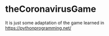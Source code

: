 # theCoronavirusGame
It is just some adaptation of the game learned in https://pythonprogramming.net/
